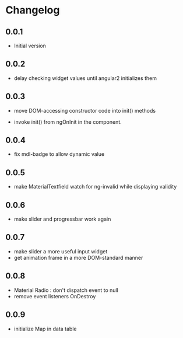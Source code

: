 # Changelog

## 0.0.1

- Initial version

## 0.0.2

- delay checking widget values until angular2 initializes them
 
## 0.0.3
 
- move DOM-accessing constructor code into init() methods 

- invoke init() from ngOnInit in the component.  

## 0.0.4

- fix mdl-badge to allow dynamic value

## 0.0.5

- make MaterialTextfield watch for ng-invalid while displaying validity

## 0.0.6

- make slider and progressbar work again 

## 0.0.7

- make slider a more useful input widget
- get animation frame in a more DOM-standard manner

## 0.0.8

- Material Radio : don't dispatch event to null
- remove event listeners OnDestroy

## 0.0.9

- initialize Map in data table
